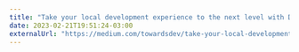 ```yaml
---
title: "Take your local development experience to the next level with Development Containers"
date: 2023-02-21T19:51:24-03:00
externalUrl: "https://medium.com/towardsdev/take-your-local-development-experience-to-the-next-level-with-dev-containers-30ae679c90f0"
---
```


